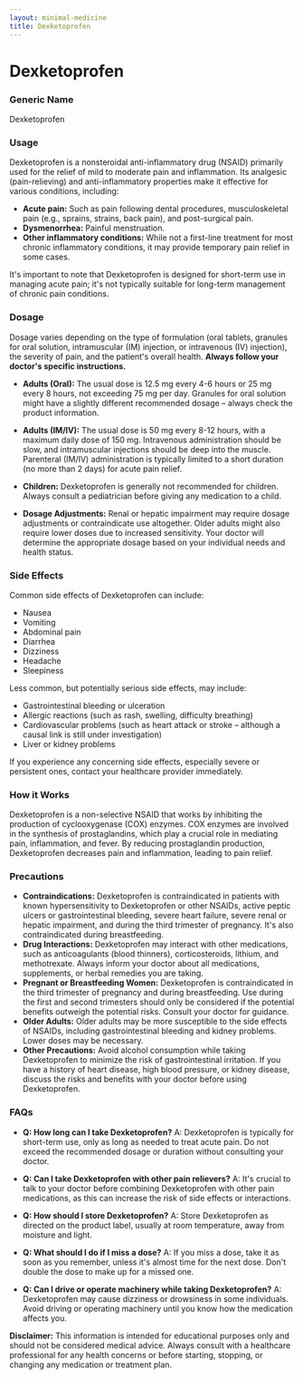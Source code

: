```yaml
---
layout: minimal-medicine
title: Dexketoprofen
---
```


# Dexketoprofen
### Generic Name
Dexketoprofen

### Usage
Dexketoprofen is a nonsteroidal anti-inflammatory drug (NSAID) primarily used for the relief of mild to moderate pain and inflammation.  Its analgesic (pain-relieving) and anti-inflammatory properties make it effective for various conditions, including:

* **Acute pain:**  Such as pain following dental procedures, musculoskeletal pain (e.g., sprains, strains, back pain), and post-surgical pain.
* **Dysmenorrhea:** Painful menstruation.
* **Other inflammatory conditions:** While not a first-line treatment for most chronic inflammatory conditions, it may provide temporary pain relief in some cases.

It's important to note that Dexketoprofen is designed for short-term use in managing acute pain; it's not typically suitable for long-term management of chronic pain conditions.

### Dosage

Dosage varies depending on the type of formulation (oral tablets, granules for oral solution, intramuscular (IM) injection, or intravenous (IV) injection), the severity of pain, and the patient's overall health.  **Always follow your doctor's specific instructions.**

* **Adults (Oral):**  The usual dose is 12.5 mg every 4-6 hours or 25 mg every 8 hours, not exceeding 75 mg per day. Granules for oral solution might have a slightly different recommended dosage – always check the product information.

* **Adults (IM/IV):**  The usual dose is 50 mg every 8-12 hours, with a maximum daily dose of 150 mg.  Intravenous administration should be slow, and intramuscular injections should be deep into the muscle.  Parenteral (IM/IV) administration is typically limited to a short duration (no more than 2 days) for acute pain relief.

* **Children:** Dexketoprofen is generally not recommended for children.  Always consult a pediatrician before giving any medication to a child.

* **Dosage Adjustments:**  Renal or hepatic impairment may require dosage adjustments or contraindicate use altogether.  Older adults might also require lower doses due to increased sensitivity. Your doctor will determine the appropriate dosage based on your individual needs and health status.

### Side Effects

Common side effects of Dexketoprofen can include:

* Nausea
* Vomiting
* Abdominal pain
* Diarrhea
* Dizziness
* Headache
* Sleepiness


Less common, but potentially serious side effects, may include:

* Gastrointestinal bleeding or ulceration
* Allergic reactions (such as rash, swelling, difficulty breathing)
* Cardiovascular problems (such as heart attack or stroke – although a causal link is still under investigation)
* Liver or kidney problems


If you experience any concerning side effects, especially severe or persistent ones, contact your healthcare provider immediately.

### How it Works

Dexketoprofen is a non-selective NSAID that works by inhibiting the production of cyclooxygenase (COX) enzymes.  COX enzymes are involved in the synthesis of prostaglandins, which play a crucial role in mediating pain, inflammation, and fever. By reducing prostaglandin production, Dexketoprofen decreases pain and inflammation, leading to pain relief.

### Precautions

* **Contraindications:** Dexketoprofen is contraindicated in patients with known hypersensitivity to Dexketoprofen or other NSAIDs, active peptic ulcers or gastrointestinal bleeding, severe heart failure, severe renal or hepatic impairment, and during the third trimester of pregnancy. It's also contraindicated during breastfeeding.
* **Drug Interactions:** Dexketoprofen may interact with other medications, such as anticoagulants (blood thinners), corticosteroids, lithium, and methotrexate.  Always inform your doctor about all medications, supplements, or herbal remedies you are taking.
* **Pregnant or Breastfeeding Women:** Dexketoprofen is contraindicated in the third trimester of pregnancy and during breastfeeding.  Use during the first and second trimesters should only be considered if the potential benefits outweigh the potential risks. Consult your doctor for guidance.
* **Older Adults:** Older adults may be more susceptible to the side effects of NSAIDs, including gastrointestinal bleeding and kidney problems.  Lower doses may be necessary.
* **Other Precautions:** Avoid alcohol consumption while taking Dexketoprofen to minimize the risk of gastrointestinal irritation.  If you have a history of heart disease, high blood pressure, or kidney disease, discuss the risks and benefits with your doctor before using Dexketoprofen.


### FAQs

* **Q: How long can I take Dexketoprofen?** A: Dexketoprofen is typically for short-term use, only as long as needed to treat acute pain. Do not exceed the recommended dosage or duration without consulting your doctor.

* **Q: Can I take Dexketoprofen with other pain relievers?** A: It's crucial to talk to your doctor before combining Dexketoprofen with other pain medications, as this can increase the risk of side effects or interactions.

* **Q: How should I store Dexketoprofen?** A: Store Dexketoprofen as directed on the product label, usually at room temperature, away from moisture and light.

* **Q: What should I do if I miss a dose?** A: If you miss a dose, take it as soon as you remember, unless it's almost time for the next dose.  Don't double the dose to make up for a missed one.

* **Q: Can I drive or operate machinery while taking Dexketoprofen?** A: Dexketoprofen may cause dizziness or drowsiness in some individuals. Avoid driving or operating machinery until you know how the medication affects you.

**Disclaimer:** This information is intended for educational purposes only and should not be considered medical advice.  Always consult with a healthcare professional for any health concerns or before starting, stopping, or changing any medication or treatment plan.
